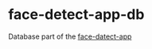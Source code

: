 # face-detect-app-db
Database part of the <a href='https://github.com/crux-in-lan/face-detect-app'>face-datect-app</a>

